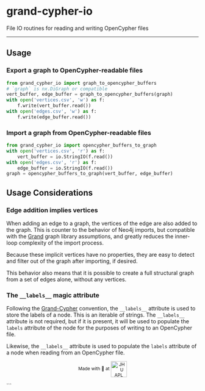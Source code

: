 # grand-cypher-io

File IO routines for reading and writing OpenCypher files

---

## Usage

### Export a graph to OpenCypher-readable files

```python
from grand_cypher_io import graph_to_opencypher_buffers
# `graph` is nx.DiGraph or compatible
vert_buffer, edge_buffer = graph_to_opencypher_buffers(graph)
with open('vertices.csv', 'w') as f:
    f.write(vert_buffer.read())
with open('edges.csv', 'w') as f:
    f.write(edge_buffer.read())
```

### Import a graph from OpenCypher-readable files

```python
from grand_cypher_io import opencypher_buffers_to_graph
with open('vertices.csv', 'r') as f:
    vert_buffer = io.StringIO(f.read())
with open('edges.csv', 'r') as f:
    edge_buffer = io.StringIO(f.read())
graph = opencypher_buffers_to_graph(vert_buffer, edge_buffer)
```

## Usage Considerations

### Edge addition implies vertices

When adding an edge to a graph, the vertices of the edge are also added to the graph. This is counter to the behavior of Neo4j imports, but compatible with the [Grand](https://github.com/aplbrain/grand) graph library assumptions, and greatly reduces the inner-loop complexity of the import process.

Because these implicit vertices have no properties, they are easy to detect and filter out of the graph after importing, if desired.

This behavior also means that it is possible to create a full structural graph from a set of edges alone, without any vertices.

### The `__labels__` magic attribute

Following the [Grand-Cypher](https://github.com/aplbrain/grand-cypher) convention, the `__labels__` attribute is used to store the labels of a node. This is an iterable of strings. The `__labels__` attribute is not required, but if it is present, it will be used to populate the `labels` attribute of the node for the purposes of writing to an OpenCypher file.

Likewise, the `__labels__` attribute is used to populate the `labels` attribute of a node when reading from an OpenCypher file.

<p align='center'><small>Made with 💙 at <a href='http://www.jhuapl.edu/'><img alt='JHU APL' align='center' src='https://user-images.githubusercontent.com/693511/62956859-a967ca00-bdc1-11e9-998e-3888e8a24e86.png' height='42px'></a></small></p>
```
